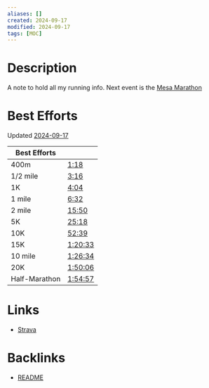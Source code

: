 ```yaml
---
aliases: []
created: 2024-09-17
modified: 2024-09-17
tags: [MOC]
---
```


# Description

A note to hold all my running info. Next event is the [Mesa Marathon](https://mesamarathon.com/?gad_source=1&gclid=CjwKCAjw0aS3BhA3EiwAKaD2ZS2PrhujUo4tDyi0PY8EC9UK6FvfcH6HngmtsP9SSOI2C1HMCuOKjRoCmq8QAvD_BwE)

# Best Efforts

Updated [2024-09-17](../../../../3RESOURCES/PERIODIC%20REVIEWS/DAILY%20NOTES/2024-09-17.md)

| Best Efforts  |                                                                       |
| ------------- | --------------------------------------------------------------------- |
| 400m          | [1:18](https://www.strava.com/activities/11858753111/best-efforts)    |
| 1/2 mile      | [3:16](https://www.strava.com/activities/12419241967/best-efforts)    |
| 1K            | [4:04](https://www.strava.com/activities/12419241967/best-efforts)    |
| 1 mile        | [6:32](https://www.strava.com/activities/12419241967/best-efforts)    |
| 2 mile        | [15:50](https://www.strava.com/activities/12419241967/best-efforts)   |
| 5K            | [25:18](https://www.strava.com/activities/12003876649/best-efforts)   |
| 10K           | [52:39](https://www.strava.com/activities/12003876649/best-efforts)   |
| 15K           | [1:20:33](https://www.strava.com/activities/12003876649/best-efforts) |
| 10 mile       | [1:26:34](https://www.strava.com/activities/12003876649/best-efforts) |
| 20K           | [1:50:06](https://www.strava.com/activities/12003876649/best-efforts) |
| Half-Marathon | [1:54:57](https://www.strava.com/activities/12003876649/best-efforts) |

# Links

- [Strava](https://www.strava.com/athletes/127793106)

# Backlinks

* [README](../../README.md)
